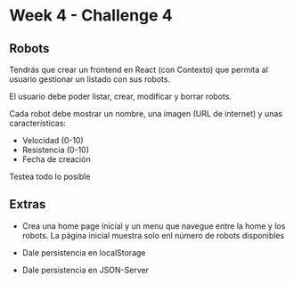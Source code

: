 # Week 4 - Challenge 4

## Robots

Tendrás que crear un frontend en React (con Contexto) que permita al usuario gestionar un listado con sus robots.

El usuario debe poder listar, crear, modificar y borrar robots.

Cada robot debe mostrar un nombre, una imagen (URL de internet) y unas características:

-   Velocidad (0-10)
-   Resistencia (0-10)
-   Fecha de creación

Testea todo lo posible

## Extras

-   Crea una home page inicial y un menu que navegue entre la home y los robots. La página inicial muestra solo enl número de robots disponibles

-   Dale persistencia en localStorage

-   Dale persistencia en JSON-Server
